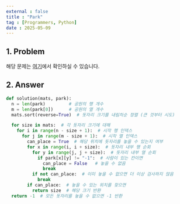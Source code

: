 ```yaml
---
external : false
title : "Park"
tag : [Programmers, Python]
date : 2025-05-09
---
```


## 1. Problem

해당 문제는 [여기](https://school.programmers.co.kr/learn/courses/30/lessons/340198)에서 확인하실 수 있습니다.

## 2. Answer

```python
def solution(mats, park):
  n = len(park)         # 공원의 행 개수
  m = len(park[0])      # 공원의 열 개수
  mats.sort(reverse=True)  # 돗자리 크기를 내림차순 정렬 (큰 것부터 시도)

  for size in mats:  # 각 돗자리 크기에 대해
    for i in range(n - size + 1):  # 시작 행 인덱스
      for j in range(m - size + 1):  # 시작 열 인덱스
        can_place = True  # 해당 위치에 돗자리를 놓을 수 있는지 여부
        for x in range(i, i + size):  # 돗자리 내부 행 순회
          for y in range(j, j + size):  # 돗자리 내부 열 순회
            if park[x][y] != "-1":  # 사람이 있는 칸이면
              can_place = False   # 놓을 수 없음
              break
          if not can_place:  # 이미 놓을 수 없으면 더 이상 검사하지 않음
            break
        if can_place:  # 놓을 수 있는 위치를 찾으면
          return size  # 해당 크기 반환
  return -1  # 모든 돗자리를 놓을 수 없으면 -1 반환
```
